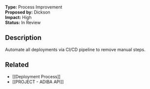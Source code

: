 **Type:** Process Improvement  
**Proposed by:** Dickson  
**Impact:** High  
**Status:** In Review

## Description
Automate all deployments via CI/CD pipeline to remove manual steps.

## Related
- [[Deployment Process]]
- [[PROJECT - ADIBA API]]
